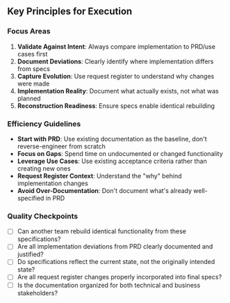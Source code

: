 ## Key Principles for Execution

### Focus Areas
1. **Validate Against Intent**: Always compare implementation to PRD/use cases first
2. **Document Deviations**: Clearly identify where implementation differs from specs
3. **Capture Evolution**: Use request register to understand why changes were made
4. **Implementation Reality**: Document what actually exists, not what was planned
5. **Reconstruction Readiness**: Ensure specs enable identical rebuilding

### Efficiency Guidelines
- **Start with PRD**: Use existing documentation as the baseline, don't reverse-engineer from scratch
- **Focus on Gaps**: Spend time on undocumented or changed functionality
- **Leverage Use Cases**: Use existing acceptance criteria rather than creating new ones
- **Request Register Context**: Understand the "why" behind implementation changes
- **Avoid Over-Documentation**: Don't document what's already well-specified in PRD

### Quality Checkpoints
- [ ] Can another team rebuild identical functionality from these specifications?
- [ ] Are all implementation deviations from PRD clearly documented and justified?
- [ ] Do specifications reflect the current state, not the originally intended state?
- [ ] Are all request register changes properly incorporated into final specs?
- [ ] Is the documentation organized for both technical and business stakeholders?
